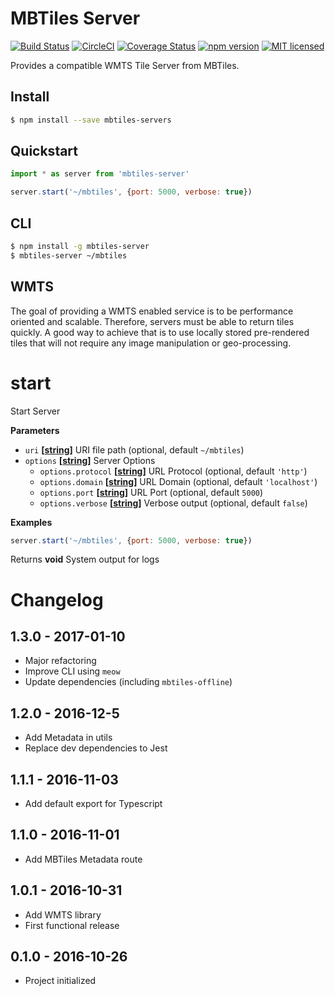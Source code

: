 # MBTiles Server

[![Build Status](https://travis-ci.org/DenisCarriere/mbtiles-server.svg?branch=master)](https://travis-ci.org/DenisCarriere/mbtiles-server)
[![CircleCI](https://circleci.com/gh/DenisCarriere/mbtiles-server.svg?style=svg)](https://circleci.com/gh/DenisCarriere/mbtiles-server)
[![Coverage Status](https://coveralls.io/repos/github/DenisCarriere/mbtiles-server/badge.svg?branch=master)](https://coveralls.io/github/DenisCarriere/mbtiles-server?branch=master)
[![npm version](https://badge.fury.io/js/mbtiles-server.svg)](https://badge.fury.io/js/mbtiles-server)
[![MIT licensed](https://img.shields.io/badge/license-MIT-blue.svg)](https://raw.githubusercontent.com/DenisCarriere/mbtiles-server/master/LICENSE)

Provides a compatible WMTS Tile Server from MBTiles.

## Install

```bash
$ npm install --save mbtiles-servers
```

## Quickstart

```javascript
import * as server from 'mbtiles-server'

server.start('~/mbtiles', {port: 5000, verbose: true})
```

## CLI

```bash
$ npm install -g mbtiles-server
$ mbtiles-server ~/mbtiles
```

## WMTS

The goal of providing a WMTS enabled service is to be performance oriented and
scalable. Therefore, servers must be able to return tiles quickly. A good way to achieve
that is to use locally stored pre-rendered tiles that will not require any image
manipulation or geo-processing.

# start

Start Server

**Parameters**

-   `uri` **\[[string](https://developer.mozilla.org/en-US/docs/Web/JavaScript/Reference/Global_Objects/String)]** URI file path (optional, default `~/mbtiles`)
-   `options` **\[[string](https://developer.mozilla.org/en-US/docs/Web/JavaScript/Reference/Global_Objects/String)]** Server Options
    -   `options.protocol` **\[[string](https://developer.mozilla.org/en-US/docs/Web/JavaScript/Reference/Global_Objects/String)]** URL Protocol (optional, default `'http'`)
    -   `options.domain` **\[[string](https://developer.mozilla.org/en-US/docs/Web/JavaScript/Reference/Global_Objects/String)]** URL Domain (optional, default `'localhost'`)
    -   `options.port` **\[[string](https://developer.mozilla.org/en-US/docs/Web/JavaScript/Reference/Global_Objects/String)]** URL Port (optional, default `5000`)
    -   `options.verbose` **\[[string](https://developer.mozilla.org/en-US/docs/Web/JavaScript/Reference/Global_Objects/String)]** Verbose output (optional, default `false`)

**Examples**

```javascript
server.start('~/mbtiles', {port: 5000, verbose: true})
```

Returns **void** System output for logs

# Changelog

## 1.3.0 - 2017-01-10

- Major refactoring
- Improve CLI using `meow`
- Update dependencies (including `mbtiles-offline`)

## 1.2.0 - 2016-12-5

- Add Metadata in utils
- Replace dev dependencies to Jest

## 1.1.1 - 2016-11-03

- Add default export for Typescript

## 1.1.0 - 2016-11-01

- Add MBTiles Metadata route

## 1.0.1 - 2016-10-31

- Add WMTS library
- First functional release

## 0.1.0 - 2016-10-26

- Project initialized
